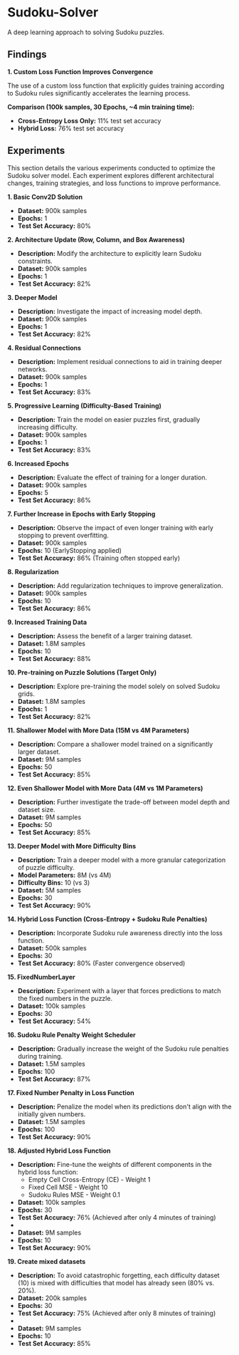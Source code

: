 # Sudoku-Solver

A deep learning approach to solving Sudoku puzzles.

## Findings

**1. Custom Loss Function Improves Convergence**

The use of a custom loss function that explicitly guides training according to Sudoku rules significantly accelerates the learning process.

**Comparison (100k samples, 30 Epochs, ~4 min training time):**

* **Cross-Entropy Loss Only:** 11% test set accuracy
* **Hybrid Loss:** 76% test set accuracy

## Experiments

This section details the various experiments conducted to optimize the Sudoku solver model. Each experiment explores different architectural changes, training strategies, and loss functions to improve performance.

**1. Basic Conv2D Solution**

* **Dataset:** 900k samples
* **Epochs:** 1
* **Test Set Accuracy:** 80%

**2. Architecture Update (Row, Column, and Box Awareness)**

* **Description:** Modify the architecture to explicitly learn Sudoku constraints.
* **Dataset:** 900k samples
* **Epochs:** 1
* **Test Set Accuracy:** 82%

**3. Deeper Model**

* **Description:** Investigate the impact of increasing model depth.
* **Dataset:** 900k samples
* **Epochs:** 1
* **Test Set Accuracy:** 82%

**4. Residual Connections**

* **Description:** Implement residual connections to aid in training deeper networks.
* **Dataset:** 900k samples
* **Epochs:** 1
* **Test Set Accuracy:** 83%

**5. Progressive Learning (Difficulty-Based Training)**

* **Description:** Train the model on easier puzzles first, gradually increasing difficulty.
* **Dataset:** 900k samples
* **Epochs:** 1
* **Test Set Accuracy:** 83%

**6. Increased Epochs**

* **Description:** Evaluate the effect of training for a longer duration.
* **Dataset:** 900k samples
* **Epochs:** 5
* **Test Set Accuracy:** 86%

**7. Further Increase in Epochs with Early Stopping**

* **Description:** Observe the impact of even longer training with early stopping to prevent overfitting.
* **Dataset:** 900k samples
* **Epochs:** 10 (EarlyStopping applied)
* **Test Set Accuracy:** 86% (Training often stopped early)

**8. Regularization**

* **Description:** Add regularization techniques to improve generalization.
* **Dataset:** 900k samples
* **Epochs:** 10
* **Test Set Accuracy:** 86%

**9. Increased Training Data**

* **Description:** Assess the benefit of a larger training dataset.
* **Dataset:** 1.8M samples
* **Epochs:** 10
* **Test Set Accuracy:** 88%

**10. Pre-training on Puzzle Solutions (Target Only)**

* **Description:** Explore pre-training the model solely on solved Sudoku grids.
* **Dataset:** 1.8M samples
* **Epochs:** 1
* **Test Set Accuracy:** 82%

**11. Shallower Model with More Data (15M vs 4M Parameters)**

* **Description:** Compare a shallower model trained on a significantly larger dataset.
* **Dataset:** 9M samples
* **Epochs:** 50
* **Test Set Accuracy:** 85%

**12. Even Shallower Model with More Data (4M vs 1M Parameters)**

* **Description:** Further investigate the trade-off between model depth and dataset size.
* **Dataset:** 9M samples
* **Epochs:** 50
* **Test Set Accuracy:** 85%

**13. Deeper Model with More Difficulty Bins**

* **Description:** Train a deeper model with a more granular categorization of puzzle difficulty.
* **Model Parameters:** 8M (vs 4M)
* **Difficulty Bins:** 10 (vs 3)
* **Dataset:** 5M samples
* **Epochs:** 30
* **Test Set Accuracy:** 90%

**14. Hybrid Loss Function (Cross-Entropy + Sudoku Rule Penalties)**

* **Description:** Incorporate Sudoku rule awareness directly into the loss function.
* **Dataset:** 500k samples
* **Epochs:** 30
* **Test Set Accuracy:** 80% (Faster convergence observed)

**15. FixedNumberLayer**

* **Description:** Experiment with a layer that forces predictions to match the fixed numbers in the puzzle.
* **Dataset:** 100k samples
* **Epochs:** 30
* **Test Set Accuracy:** 54%

**16. Sudoku Rule Penalty Weight Scheduler**

* **Description:** Gradually increase the weight of the Sudoku rule penalties during training.
* **Dataset:** 1.5M samples
* **Epochs:** 100
* **Test Set Accuracy:** 87%

**17. Fixed Number Penalty in Loss Function**

* **Description:** Penalize the model when its predictions don't align with the initially given numbers.
* **Dataset:** 1.5M samples
* **Epochs:** 100
* **Test Set Accuracy:** 90%

**18. Adjusted Hybrid Loss Function**

* **Description:** Fine-tune the weights of different components in the hybrid loss function:
    * Empty Cell Cross-Entropy (CE) - Weight 1
    * Fixed Cell MSE - Weight 10
    * Sudoku Rules MSE - Weight 0.1
* **Dataset:** 100k samples
* **Epochs:** 30
* **Test Set Accuracy:** 76% (Achieved after only 4 minutes of training)
* 
* **Dataset:** 9M samples
* **Epochs:** 10
* **Test Set Accuracy:** 90%

**19. Create mixed datasets**

* **Description:** To avoid catastrophic forgetting, each difficulty dataset (10) is mixed with difficulties that model has already seen (80% vs. 20%).
* **Dataset:** 200k samples
* **Epochs:** 30
* **Test Set Accuracy:** 75% (Achieved after only 8 minutes of training)
* 
* **Dataset:** 9M samples
* **Epochs:** 10
* **Test Set Accuracy:** 85%
